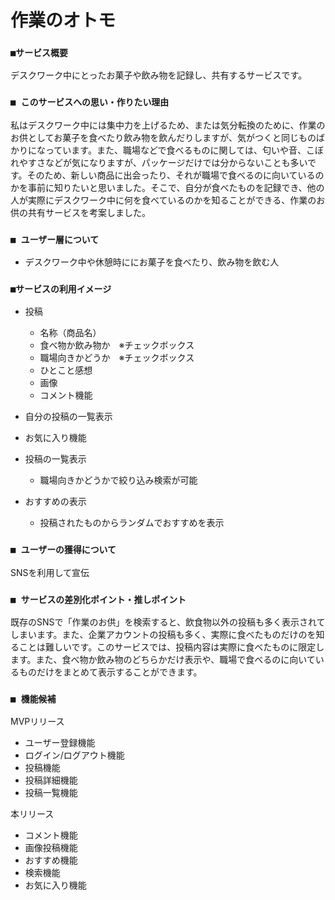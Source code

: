 # 作業のオトモ

### `■サービス概要`

デスクワーク中にとったお菓子や飲み物を記録し、共有するサービスです。

### `■ このサービスへの思い・作りたい理由`

私はデスクワーク中には集中力を上げるため、または気分転換のために、作業のお供としてお菓子を食べたり飲み物を飲んだりしますが、気がつくと同じものばかりになっています。また、職場などで食べるものに関しては、匂いや音、こぼれやすさなどが気になりますが、パッケージだけでは分からないことも多いです。そのため、新しい商品に出会ったり、それが職場で食べるのに向いているのかを事前に知りたいと思いました。そこで、自分が食べたものを記録でき、他の人が実際にデスクワーク中に何を食べているのかを知ることができる、作業のお供の共有サービスを考案しました。

### `■ ユーザー層について`

- デスクワーク中や休憩時ににお菓子を食べたり、飲み物を飲む人

### `■サービスの利用イメージ`

- 投稿
  - 名称（商品名）
  - 食べ物か飲み物か　※チェックボックス
  - 職場向きかどうか　※チェックボックス
  - ひとこと感想
  - 画像
  - コメント機能

- 自分の投稿の一覧表示

- お気に入り機能

- 投稿の一覧表示
	- 職場向きかどうかで絞り込み検索が可能

- おすすめの表示
	- 投稿されたものからランダムでおすすめを表示

### `■ ユーザーの獲得について`

SNSを利用して宣伝

### `■ サービスの差別化ポイント・推しポイント`

既存のSNSで「作業のお供」を検索すると、飲食物以外の投稿も多く表示されてしまいます。また、企業アカウントの投稿も多く、実際に食べたものだけのを知ることは難しいです。このサービスでは、投稿内容は実際に食べたものに限定します。また、食べ物か飲み物のどちらかだけ表示や、職場で食べるのに向いているものだけをまとめて表示することができます。

### `■ 機能候補`

MVPリリース

- ユーザー登録機能
- ログイン/ログアウト機能
- 投稿機能
- 投稿詳細機能
- 投稿一覧機能

本リリース
- コメント機能
- 画像投稿機能
- おすすめ機能
- 検索機能
- お気に入り機能
